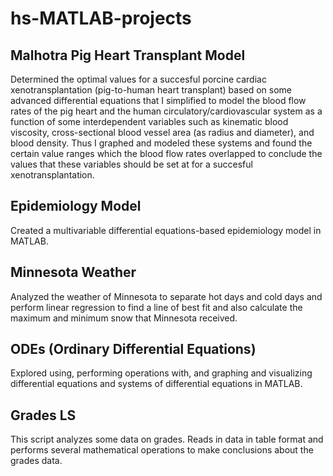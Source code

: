 # hs-MATLAB-projects

## Malhotra Pig Heart Transplant Model
Determined the optimal values for a succesful porcine cardiac xenotransplantation (pig-to-human heart transplant) based on some advanced differential equations that I simplified to model the blood flow rates of the pig heart and the human circulatory/cardiovascular system as a function of some interdependent variables such as kinematic blood viscosity, cross-sectional blood vessel area (as radius and diameter), and blood density. Thus I graphed and modeled these systems and found the certain value ranges which the blood flow rates overlapped to conclude the values that these variables should be set at for a succesful xenotransplantation. 

## Epidemiology Model
Created a multivariable differential equations-based epidemiology model in MATLAB. 

## Minnesota Weather
Analyzed the weather of Minnesota to separate hot days and cold days and perform linear regression to find a line of best fit and also calculate the maximum and minimum snow that Minnesota received. 

## ODEs (Ordinary Differential Equations)
Explored using, performing operations with, and graphing and visualizing differential equations and systems of differential equations in MATLAB. 

## Grades LS 
This script analyzes some data on grades. Reads in data in table format and performs several mathematical operations to make conclusions about the grades data. 
